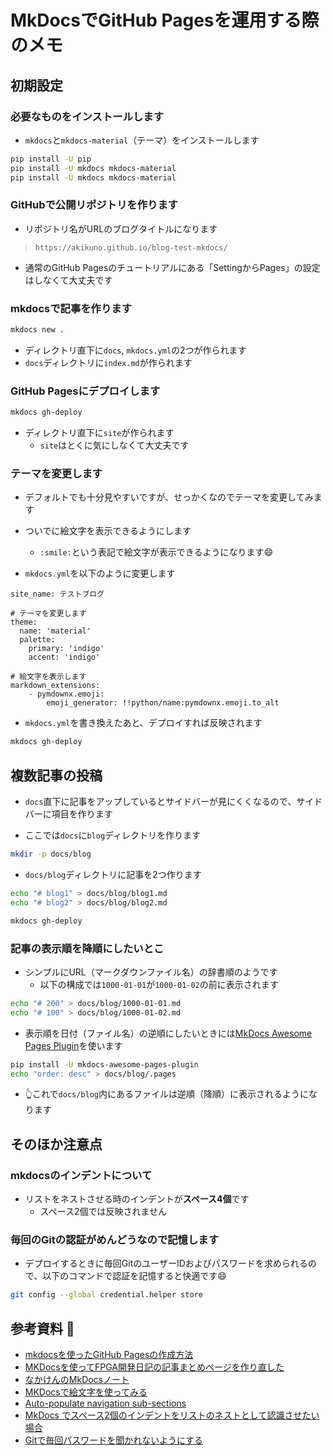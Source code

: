 # MkDocsでGitHub Pagesを運用する際のメモ

## 初期設定

### 必要なものをインストールします

- `mkdocs`と`mkdocs-material`（テーマ）をインストールします

```bash
pip install -U pip
pip install -U mkdocs mkdocs-material 
pip install -U mkdocs mkdocs-material 
```

### GitHubで公開リポジトリを作ります

- リポジトリ名がURLのブログタイトルになります
> `https://akikuno.github.io/blog-test-mkdocs/`

- 通常のGitHub Pagesのチュートリアルにある「SettingからPages」の設定はしなくて大丈夫です

### mkdocsで記事を作ります

```bash
mkdocs new .
```

- ディレクトリ直下に`docs`, `mkdocs.yml`の2つが作られます
- `docs`ディレクトリに`index.md`が作られます

### GitHub Pagesにデプロイします

```bash
mkdocs gh-deploy
```

- ディレクトリ直下に`site`が作られます
    - `site`はとくに気にしなくて大丈夫です


### テーマを変更します

- デフォルトでも十分見やすいですが、せっかくなのでテーマを変更してみます
- ついでに絵文字を表示できるようにします
    - `:smile:`という表記で絵文字が表示できるようになります:smile:

- `mkdocs.yml`を以下のように変更します

```text
site_name: テストブログ

# テーマを変更します
theme:
  name: 'material'
  palette:
    primary: 'indigo'
    accent: 'indigo'

# 絵文字を表示します
markdown_extensions:
    - pymdownx.emoji:
        emoji_generator: !!python/name:pymdownx.emoji.to_alt
```

- `mkdocs.yml`を書き換えたあと、デプロイすれば反映されます

```bash
mkdocs gh-deploy
```

## 複数記事の投稿

- `docs`直下に記事をアップしているとサイドバーが見にくくなるので、サイドバーに項目を作ります

- ここでは`docs`に`blog`ディレクトリを作ります
```bash
mkdir -p docs/blog
```

- `docs/blog`ディレクトリに記事を2つ作ります
```bash
echo "# blog1" > docs/blog/blog1.md
echo "# blog2" > docs/blog/blog2.md
```

```bash
mkdocs gh-deploy
```

### 記事の表示順を降順にしたいとこ

- シンプルにURL（マークダウンファイル名）の辞書順のようです
    - 以下の構成では`1000-01-01`が`1000-01-02`の前に表示されます

```bash
echo "# 200" > docs/blog/1000-01-01.md
echo "# 100" > docs/blog/1000-01-02.md
```

- 表示順を日付（ファイル名）の逆順にしたいときには[MkDocs Awesome Pages Plugin](https://github.com/lukasgeiter/mkdocs-awesome-pages-plugin)を使います

```bash
pip install -U mkdocs-awesome-pages-plugin
echo "order: desc" > docs/blog/.pages
```

- 👆これで`docs/blog`内にあるファイルは逆順（降順）に表示されるようになります

## そのほか注意点

### mkdocsのインデントについて

- リストをネストさせる時のインデントが**スペース4個**です
    - スペース2個では反映されません

### 毎回のGitの認証がめんどうなので記憶します

- デプロイするときに毎回GitのユーザーIDおよびパスワードを求められるので、以下のコマンドで認証を記憶すると快適です:smile:

```bash
git config --global credential.helper store
```

## 参考資料 :bow:

- [mkdocsを使ったGitHub Pagesの作成方法](https://aiedoc.github.io/note/Tips/Mkdocs/mkdocs%E3%82%92%E4%BD%BF%E3%81%A3%E3%81%9FGitHubPages/)
- [MKDocsを使ってFPGA開発日記の記事まとめページを作り直した](https://msyksphinz.hatenablog.com/entry/2018/07/14/120000)
- [なかけんのMkDocsノート](https://mkdocs.nakaken88.com/)
- [MKDocsで絵文字を使ってみる](https://enu23456.hatenablog.com/entry/2022/12/11/140629)
- [Auto-populate navigation sub-sections](https://github.com/mkdocs/mkdocs/issues/714#issuecomment-503439934)
- [MkDocs でスペース2個のインデントをリストのネストとして認識させたい場合](https://stakiran.hatenablog.com/entry/2018/08/02/202816)
- [Gitで毎回パスワードを聞かれないようにする](https://qiita.com/aqua_ix/items/0433f85330087c62bffa)
